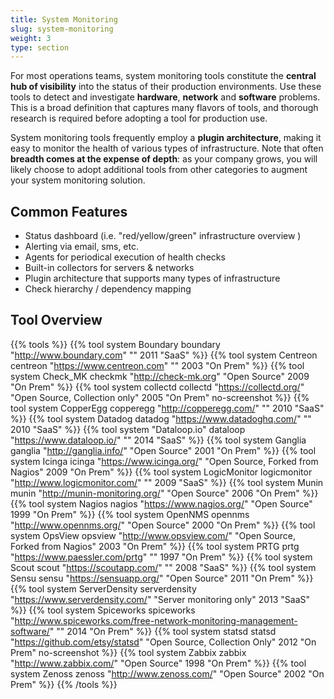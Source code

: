 ```yaml
---
title: System Monitoring
slug: system-monitoring
weight: 3
type: section
---
```


For most operations teams, system monitoring tools constitute the **central hub of visibility** into the status of their production environments. Use these tools to detect and investigate **hardware**, **network** and **software** problems. This is a broad definition that captures many flavors of tools, and thorough research is required before adopting a tool for production use.

System monitoring tools frequently employ a **plugin architecture**, making it easy to monitor the health of various types of infrastructure. Note that often **breadth comes at the expense of depth**: as your company grows, you will likely choose to adopt additional tools from other categories to augment your system monitoring solution.

## Common Features

* Status dashboard (i.e. "red/yellow/green" infrastructure overview )
* Alerting via email, sms, etc.
* Agents for periodical execution of health checks
* Built-in collectors for servers & networks
* Plugin architecture that supports many types of infrastructure
* Check hierarchy / dependency mapping

## Tool Overview
{{% tools %}}
  {{% tool system Boundary        boundary "http://www.boundary.com"        ""          2011                "SaaS" %}}
  {{% tool system Centreon   centreon "https://www.centreon.com"         ""          2003                "On Prem" %}}
  {{% tool system Check_MK    checkmk "http://check-mk.org"         "Open Source"          2009                "On Prem" %}}
  {{% tool system collectd    collectd    "https://collectd.org/"       "Open Source, Collection only" 2005     "On Prem" no-screenshot %}}
  {{% tool system CopperEgg   copperegg "http://copperegg.com/"         ""          2010                "SaaS" %}}
  {{% tool system Datadog     datadog "https://www.datadoghq.com/"      ""          2010                "SaaS" %}}
  {{% tool system "Dataloop.io" dataloop "https://www.dataloop.io/"      ""          2014                "SaaS" %}}
  {{% tool system Ganglia     ganglia "http://ganglia.info/"            "Open Source"    2001     "On Prem" %}}
  {{% tool system Icinga      icinga "https://www.icinga.org/"          "Open Source, Forked from Nagios" 2009       "On Prem" %}}
  {{% tool system LogicMonitor   logicmonitor "http://www.logicmonitor.com/" ""          2009     "SaaS" %}}
  {{% tool system Munin     munin "http://munin-monitoring.org/"           "Open Source"    2006     "On Prem" %}}
  {{% tool system Nagios    nagios "https://www.nagios.org/"  "Open Source"     1999      "On Prem" %}}
  {{% tool system OpenNMS   opennms "http://www.opennms.org/"  "Open Source"    2000     "On Prem" %}}
  {{% tool system OpsView   opsview "http://www.opsview.com/"  "Open Source, Forked from Nagios"    2003    "On Prem" %}}
  {{% tool system PRTG      prtg "https://www.paessler.com/prtg"  ""    1997    "On Prem" %}}
  {{% tool system Scout     scout "https://scoutapp.com/"  ""    2008    "SaaS" %}}
  {{% tool system Sensu     sensu "https://sensuapp.org/"  "Open Source"    2011    "On Prem" %}}
  {{% tool system ServerDensity   serverdensity "https://www.serverdensity.com/"  "Server monitoring only"    2013    "SaaS" %}}
  {{% tool system Spiceworks   spiceworks "http://www.spiceworks.com/free-network-monitoring-management-software/"  ""         2014    "On Prem" %}}
  {{% tool system statsd   statsd "https://github.com/etsy/statsd"  "Open Source, Collection Only"         2012    "On Prem" no-screenshot %}}
  {{% tool system Zabbix   zabbix "http://www.zabbix.com/"  "Open Source"    1998    "On Prem" %}}
  {{% tool system Zenoss   zenoss "http://www.zenoss.com/"  "Open Source"    2002    "On Prem" %}}
{{% /tools %}}
